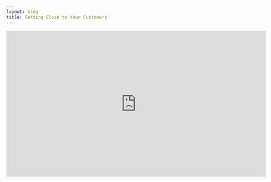```yaml
---
layout: blog
title: Getting Close to Your Customers
---
```


<iframe src="http://player.vimeo.com/video/64934455?title=0&amp;byline=0&amp;portrait=0" width="700" height="393" frameborder="0" webkitAllowFullScreen mozallowfullscreen allowFullScreen>
</iframe>